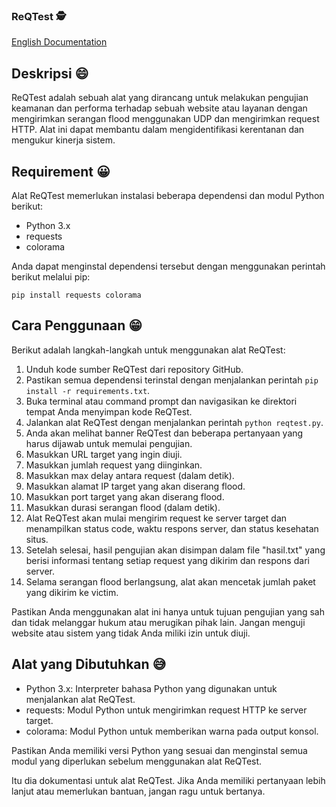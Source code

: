 ### ReQTest 🕵️

[English Documentation](https://github.com/lahadiyani/ReQTest/blob/main/English.md)

## Deskripsi 😄
ReQTest adalah sebuah alat yang dirancang untuk melakukan pengujian keamanan dan performa terhadap sebuah website atau layanan dengan mengirimkan serangan flood menggunakan UDP dan mengirimkan request HTTP. Alat ini dapat membantu dalam mengidentifikasi kerentanan dan mengukur kinerja sistem.

## Requirement 😀
Alat ReQTest memerlukan instalasi beberapa dependensi dan modul Python berikut:
- Python 3.x
- requests
- colorama

Anda dapat menginstal dependensi tersebut dengan menggunakan perintah berikut melalui pip:
```
pip install requests colorama
```

## Cara Penggunaan 😁
Berikut adalah langkah-langkah untuk menggunakan alat ReQTest:

1. Unduh kode sumber ReQTest dari repository GitHub.
2. Pastikan semua dependensi terinstal dengan menjalankan perintah `pip install -r requirements.txt`.
3. Buka terminal atau command prompt dan navigasikan ke direktori tempat Anda menyimpan kode ReQTest.
4. Jalankan alat ReQTest dengan menjalankan perintah `python reqtest.py`.
5. Anda akan melihat banner ReQTest dan beberapa pertanyaan yang harus dijawab untuk memulai pengujian.
6. Masukkan URL target yang ingin diuji.
7. Masukkan jumlah request yang diinginkan.
8. Masukkan max delay antara request (dalam detik).
9. Masukkan alamat IP target yang akan diserang flood.
10. Masukkan port target yang akan diserang flood.
11. Masukkan durasi serangan flood (dalam detik).
12. Alat ReQTest akan mulai mengirim request ke server target dan menampilkan status code, waktu respons server, dan status kesehatan situs.
13. Setelah selesai, hasil pengujian akan disimpan dalam file "hasil.txt" yang berisi informasi tentang setiap request yang dikirim dan respons dari server.
14. Selama serangan flood berlangsung, alat akan mencetak jumlah paket yang dikirim ke victim.

Pastikan Anda menggunakan alat ini hanya untuk tujuan pengujian yang sah dan tidak melanggar hukum atau merugikan pihak lain. Jangan menguji website atau sistem yang tidak Anda miliki izin untuk diuji.

## Alat yang Dibutuhkan 😅
- Python 3.x: Interpreter bahasa Python yang digunakan untuk menjalankan alat ReQTest.
- requests: Modul Python untuk mengirimkan request HTTP ke server target.
- colorama: Modul Python untuk memberikan warna pada output konsol.

Pastikan Anda memiliki versi Python yang sesuai dan menginstal semua modul yang diperlukan sebelum menggunakan alat ReQTest.

Itu dia dokumentasi untuk alat ReQTest. Jika Anda memiliki pertanyaan lebih lanjut atau memerlukan bantuan, jangan ragu untuk bertanya.
